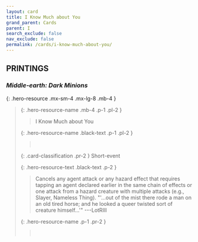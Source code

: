 ```yaml
---
layout: card
title: I Know Much about You
grand_parent: Cards
parent: I
search_exclude: false
nav_exclude: false
permalink: /cards/i-know-much-about-you/
---
```


## PRINTINGS


### _Middle-earth: Dark Minions_

{: .hero-resource .mx-sm-4 .mx-lg-8 .mb-4 }
> {: .hero-resource-name .mb-4 .p-1 .pl-2 }
> > <div class="card-mp"></div>
> > <div class="card-name">I Know Much about You</div>
>
> {: .hero-resource-name .black-text .p-1 .pl-2 }
> > &nbsp;
>
> {: .card-classification .pr-2 }
> Short-event
>
> {: .hero-resource-text .black-text .p-2 }
> > Cancels any agent attack or any hazard effect that requires tapping an agent declared earlier in the same chain of effects or one attack from a hazard creature with multiple attacks (e.g., Slayer, Nameless Thing).  "'...out of the mist there rode a man on an old tired horse; and he looked a queer twisted sort of creature himself...'" ---LotRIII 
> 
> {: .hero-resource-name .p-1 .pr-2 }
> > <div class="card-shield"></div>
> > <div class="card-corruption">&nbsp;</div>

